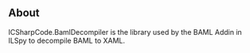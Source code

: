 ﻿## About

ICSharpCode.BamlDecompiler is the library used by the BAML Addin in ILSpy to decompile BAML to XAML.
